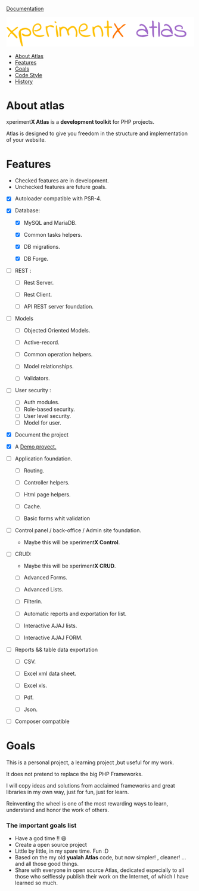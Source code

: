 [Documentation](README.md) 

![xperimentx atlas](images/atlas.png) 

* [About Atlas](#about-atlas)
* [Features](#features)
* [Goals](#goals)
* [Code Style](Code-style.md)
* [History](History.md)

# About atlas

xperiment**X Atlas** is a **development toolkit** for PHP projects.

Atlas is designed to give you freedom in the structure and implementation of your website.

# Features

* Checked features are in development.
* Unchecked features are future goals.

- [x] Autoloader compatible with PSR-4.

- [x] Database:
  - [x] MySQL and MariaDB.
  - [x] Common tasks helpers.
  - [x] DB migrations.
  - [x] DB Forge.


 - [ ] REST :
   - [ ] Rest Server.
   - [ ] Rest Client.
   - [ ] API REST server foundation.

  
- [ ] Models
  - [ ] Objected Oriented Models.
  - [ ] Active-record.
  - [ ] Common operation helpers.
  - [ ] Model relationships.
  - [ ] Validators.
 

- [ ] User security :
  - [ ] Auth modules.
  - [ ] Role-based security.
  - [ ] User level security.
  - [ ] Model for user.

- [x] Document the project

- [x] A [Demo proyect.](https://github.com/xperimentx/demo)  

- [ ] Application foundation.
  - [ ] Routing.
  - [ ] Controller helpers.
  - [ ] Html page helpers.
  - [ ] Cache.
  - [ ] Basic forms whit validation



- [ ] Control panel / back-office / Admin site  foundation.
  - Maybe this will be xperiment**X Control**.
      


- [ ] CRUD:
  - Maybe this will be xperiment**X CRUD**.
  - [ ] Advanced Forms.
  - [ ] Advanced Lists.
  - [ ] Filterin.
  - [ ] Automatic reports and exportation for list.
  - [ ] Interactive  AJAJ lists.
  - [ ] Interactive  AJAJ FORM.


- [ ] Reports && table data exportation
   - [ ] CSV.
   - [ ] Excel xml data sheet.
   - [ ] Excel xls.
   - [ ] Pdf.
   - [ ] Json.


 - [ ] Composer compatible




# Goals

This is a personal project, a learning project ,but useful for my work.

It does not pretend to replace the big PHP Frameworks. 

I will copy ideas and solutions from  acclaimed frameworks and great libraries in my own way, just for fun, just for learn.

Reinventing the wheel is one of the most rewarding ways to learn, understand and honor the work of others.


### The important goals list

* Have a god time !!  :smiley:
* Create a open source project
* Little by little, in my spare time. Fun :D
* Based on the my old **yualah Atlas** code, but now simpler! , cleaner! ... and all those good things.
* Share with everyone in open source Atlas, dedicated especially to all those who selflessly publish their work on the Internet, of which I have learned so much.





